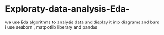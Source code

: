# Exploraty-data-analysis-Eda-
we use Eda algorithms to analysis data and display it into diagrams and bars i use seaborn  , matplotlib liberary and pandas 
